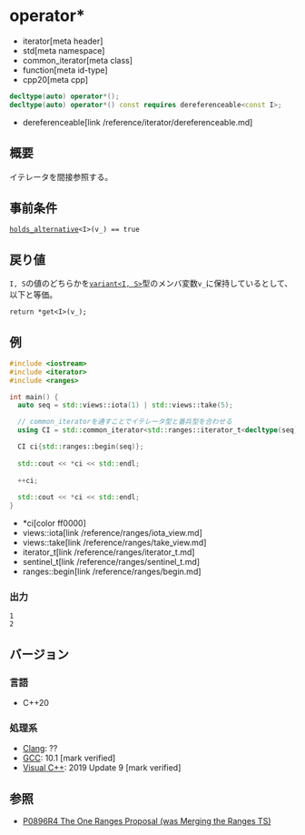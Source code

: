 # operator*
* iterator[meta header]
* std[meta namespace]
* common_iterator[meta class]
* function[meta id-type]
* cpp20[meta cpp]

```cpp
decltype(auto) operator*();
decltype(auto) operator*() const requires dereferenceable<const I>;
```
* dereferenceable[link /reference/iterator/dereferenceable.md]

## 概要
イテレータを間接参照する。

## 事前条件

[`holds_alternative`](/reference/variant/holds_alternative.md)`<I>(v_) == true`

## 戻り値

`I, S`の値のどちらかを[`variant<I, S>`](/reference/variant/variant.md)型のメンバ変数`v_`に保持しているとして、以下と等価。

`return *get<I>(v_);`

## 例
```cpp example
#include <iostream>
#include <iterator>
#include <ranges>

int main() {
  auto seq = std::views::iota(1) | std::views::take(5);

  // common_iteratorを通すことでイテレータ型と番兵型を合わせる
  using CI = std::common_iterator<std::ranges::iterator_t<decltype(seq)>, std::ranges::sentinel_t<decltype(seq)>>;

  CI ci{std::ranges::begin(seq)};
  
  std::cout << *ci << std::endl;
  
  ++ci;
  
  std::cout << *ci << std::endl;
}
```
* *ci[color ff0000]
* views::iota[link /reference/ranges/iota_view.md]
* views::take[link /reference/ranges/take_view.md]
* iterator_t[link /reference/ranges/iterator_t.md]
* sentinel_t[link /reference/ranges/sentinel_t.md]
* ranges::begin[link /reference/ranges/begin.md]

### 出力
```
1
2
```

## バージョン
### 言語
- C++20

### 処理系
- [Clang](/implementation.md#clang): ??
- [GCC](/implementation.md#gcc): 10.1 [mark verified]
- [Visual C++](/implementation.md#visual_cpp): 2019 Update 9 [mark verified]

## 参照
- [P0896R4 The One Ranges Proposal (was Merging the Ranges TS)](http://www.open-std.org/jtc1/sc22/wg21/docs/papers/2018/p0896r4.pdf)
